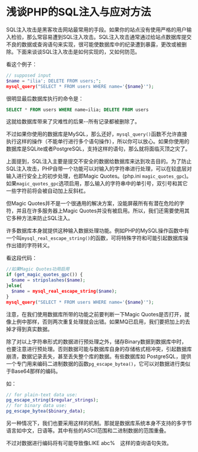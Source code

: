 # 浅谈PHP的SQL注入与应对方法

SQL注入攻击是黑客攻击网站最常用的手段。如果你的站点没有使用严格的用户输入检验，那么常容易遭到SQL注入攻击。SQL注入攻击通常通过给站点数据库提交不良的数据或查询语句来实现，很可能使数据库中的纪录遭到暴露，更改或被删除。下面来谈谈SQL注入攻击是如何实现的，又如何防范。

看这个例子：

```php
// supposed input
$name = "ilia'; DELETE FROM users;";
mysql_query("SELECT * FROM users WHERE name='{$name}'");
```

很明显最后数据库执行的命令是：

```sql
SELECT * FROM users WHERE name=ilia; DELETE FROM users
```

这就给数据库带来了灾难性的后果--所有记录都被删除了。

不过如果你使用的数据库是MySQL，那么还好，`mysql_query()`函数不允许直接执行这样的操作（不能单行进行多个语句操作），所以你可以放心。如果你使用的数据库是SQLite或者PostgreSQL，支持这样的语句，那么就将面临灭顶之灾了。

上面提到，SQL注入主要是提交不安全的数据给数据库来达到攻击目的。为了防止SQL注入攻击，PHP自带一个功能可以对输入的字符串进行处理，可以在较底层对输入进行安全上的初步处理，也即Magic Quotes。(php.ini `magic_quotes_gpc`)。如果`magic_quotes_gpc`选项启用，那么输入的字符串中的单引号，双引号和其它一些字符前将会被自动加上反斜杠。

但Magic Quotes并不是一个很通用的解决方案，没能屏蔽所有有潜在危险的字符，并且在许多服务器上Magic Quotes并没有被启用。所以，我们还需要使用其它多种方法来防止SQL注入。

许多数据库本身就提供这种输入数据处理功能。例如PHP的MySQL操作函数中有一个叫`mysql_real_escape_string()`的函数，可将特殊字符和可能引起数据库操作出错的字符转义。

看这段代码：

```php
//如果Magic Quotes功用启用
if (get_magic_quotes_gpc()) {
  $name = stripslashes($name);
}else{
  $name = mysql_real_escape_string($name);
}
mysql_query("SELECT * FROM users WHERE name='{$name}'");
```

注意，在我们使用数据库所带的功能之前要判断一下Magic Quotes是否打开，就像上例中那样，否则两次重复处理就会出错。如果MQ已启用，我们要把加上的去掉才得到真实数据。

除了对以上字符串形式的数据进行预处理之外，储存Binary数据到数据库中时，也要注意进行预处理。否则数据可能与数据库自身的存储格式相冲突，引起数据库崩溃，数据记录丢失，甚至丢失整个库的数据。有些数据库如 PostgreSQL，提供一个专门用来编码二进制数据的函数`pg_escape_bytea()`，它可以对数据进行类似于Base64那样的编码。

如：

```php
// for plain-text data use:
pg_escape_string($regular_strings);
// for binary data use:
pg_escape_bytea($binary_data);
```

另一种情况下，我们也要采用这样的机制。那就是数据库系统本身不支持的多字节语言如中文，日语等。其中有些的ASCII范围和二进制数据的范围重叠。

不过对数据进行编码将有可能导致像LIKE abc%　这样的查询语句失效。
